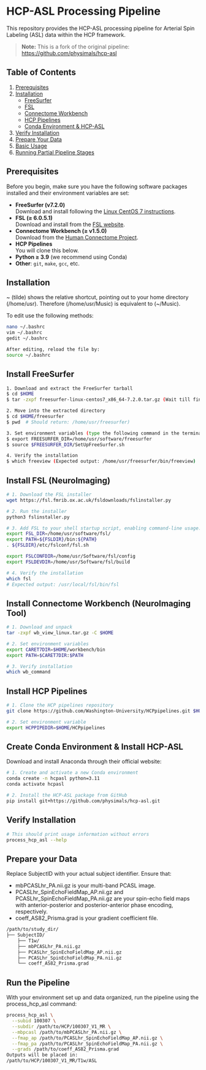 # HCP-ASL Processing Pipeline

This repository provides the HCP-ASL processing pipeline for Arterial Spin Labeling (ASL) data within the HCP framework.

> **Note:** This is a fork of the original pipeline:  
> https://github.com/physimals/hcp-asl


## Table of Contents

1. [Prerequisites](#prerequisites)  
2. [Installation](#installation)  
   - [FreeSurfer](#install-freesurfer)  
   - [FSL](#install-fsl)  
   - [Connectome Workbench](#install-connectome-workbench)  
   - [HCP Pipelines](#install-hcp-pipelines)  
   - [Conda Environment & HCP-ASL](#create-conda-environment--install-hcp-asl)  
3. [Verify Installation](#verify-installation)
4. [Prepare Your Data](#prepare-your-data) 
5. [Basic Usage](#basic-usage-example)  
6. [Running Partial Pipeline Stages](#running-partial-pipeline-stages)  


## Prerequisites

Before you begin, make sure you have the following software packages installed and their environment variables are set:

- **FreeSurfer (v7.2.0)**  
  Download and install following the [Linux CentOS 7 instructions](https://surfer.nmr.mgh.harvard.edu/fswiki/FS7_linux).  
- **FSL (≥ 6.0.5.1)**  
  Download and install from the [FSL website](https://fsl.fmrib.ox.ac.uk/fsl/fslwiki/FslInstallation).  
- **Connectome Workbench (≥ v1.5.0)**  
  Download from the [Human Connectome Project](https://humanconnectome.org/software/workbench).  
- **HCP Pipelines**  
  You will clone this below.  
- **Python ≥ 3.9** (we recommend using Conda)  
- **Other**: `git`, `make`, `gcc`, etc.


## Installation 
~ (tilde) shows the relative shortcut, pointing out to your home directory (/home/usr). 
Therefore (/home/usr/Music) is equivalent to (~/Music).

To edit use the following methods:
```bash
nano ~/.bashrc
vim ~/.bashrc
gedit ~/.bashrc

After editing, reload the file by:
source ~/.bashrc
```


## Install FreeSurfer
```bash
1. Download and extract the FreeSurfer tarball
$ cd $HOME
$ tar -zxpf freesurfer-linux-centos7_x86_64-7.2.0.tar.gz (Wait till finishes)

2. Move into the extracted directory
$ cd $HOME/freesurfer
$ pwd  # Should return: /home/usr/freesurfer)

3. Set environment variables (type the following command in the terminal)
$ export FREESURFER_DIR=/home/usr/software/freesurfer
$ source $FREESURFER_DIR/SetUpFreeSurfer.sh

4. Verify the installation
$ which freeview (Expected output: /home/usr/freesurfer/bin/freeview)
```

## Install FSL (NeuroImaging)
```bash
# 1. Download the FSL installer
wget https://fsl.fmrib.ox.ac.uk/fsldownloads/fslinstaller.py

# 2. Run the installer
python3 fslinstaller.py

# 3. Add FSL to your shell startup script, enabling command-line usage:
export FSL_DIR=/home/usr/software/fsl/
export PATH=${FSLDIR}/bin:${PATH}
. ${FSLDIR}/etc/fslconf/fsl.sh

export FSLCONFDIR=/home/usr/Software/fsl/config
export FSLDEVDIR=/home/usr/Software/fsl/build

# 4. Verify the installation
which fsl
# Expected output: /usr/local/fsl/bin/fsl
```

## Install Connectome Workbench (NeuroImaging Tool)
```bash
# 1. Download and unpack
tar -zxpf wb_view_linux.tar.gz -C $HOME

# 2. Set environment variables
export CARET7DIR=$HOME/workbench/bin
export PATH=$CARET7DIR:$PATH

# 3. Verify installation
which wb_command
```
## Install HCP Pipelines
```bash
# 1. Clone the HCP pipelines repository
git clone https://github.com/Washington-University/HCPpipelines.git $HOME/HCPpipelines

# 2. Set environment variable
export HCPPIPEDIR=$HOME/HCPpipelines
```
## Create Conda Environment & Install HCP-ASL
Download and install Anaconda through their official website: 
```bash
# 1. Create and activate a new Conda environment
conda create -n hcpasl python=3.11 
conda activate hcpasl

# 2. Install the HCP-ASL package from GitHub
pip install git+https://github.com/physimals/hcp-asl.git
```

## Verify Installation
```bash
# This should print usage information without errors
process_hcp_asl --help
```

## Prepare your Data
Replace SubjectID with your actual subject identifier. Ensure that:

- mbPCASLhr_PA.nii.gz is your multi-band PCASL image.
- PCASLhr_SpinEchoFieldMap_AP.nii.gz and PCASLhr_SpinEchoFieldMap_PA.nii.gz are your spin-echo field maps with anterior-posterior and posterior-anterior phase encoding, respectively.
- coeff_AS82_Prisma.grad is your gradient coefficient file.
```bash
/path/to/study_dir/
├── SubjectID/
    ├── T1w/
    ├── mbPCASLhr_PA.nii.gz
    ├── PCASLhr_SpinEchoFieldMap_AP.nii.gz
    ├── PCASLhr_SpinEchoFieldMap_PA.nii.gz
    └── coeff_AS82_Prisma.grad
```

## Run the Pipeline
With your environment set up and data organized, run the pipeline using the process_hcp_asl command:
```bash
process_hcp_asl \
  --subid 100307 \
  --subdir /path/to/HCP/100307_V1_MR \
  --mbpcasl /path/to/mbPCASLhr_PA.nii.gz \
  --fmap_ap /path/to/PCASLhr_SpinEchoFieldMap_AP.nii.gz \
  --fmap_pa /path/to/PCASLhr_SpinEchoFieldMap_PA.nii.gz \
  --grads /path/to/coeff_AS82_Prisma.grad
Outputs will be placed in:
/path/to/HCP/100307_V1_MR/T1w/ASL
```






























